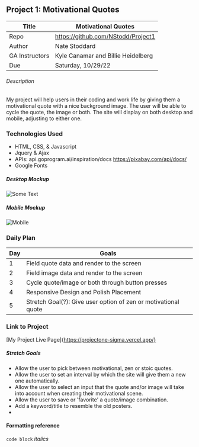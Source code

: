 ## Project 1: Motivational Quotes

|Title|Motivational Quotes|
|-|-|
|Repo|https://github.com/NStodd/Project1|
|Author|Nate Stoddard|
|GA Instructors|Kyle Canamar and Billie Heidelberg|
|Due|Saturday, 10/29/22|


###### Description
My project will help users in their coding and work life by giving them a motivational quote with a nice background image.
The user will be able to cycle the quote, the image or both.
The site will display on both desktop and mobile, adjusting to either one.


### Technologies Used
- HTML, CSS, & Javascript
- Jquery & Ajax
- APIs:
api.goprogram.ai/inspiration/docs
https://pixabay.com/api/docs/
- Google Fonts


##### Desktop Mockup
![Some Text](https://i.imgur.com/Y5qpQVw.jpg>)

##### Mobile Mockup
![Mobile](https://imgur.com/y6kfv5L.jpg)


### Daily Plan
| Day | Goals |
|-----|------|
|1|Field quote data and render to the screen|
|2|Field image data and render to the screen|
|3|Cycle quote/image or both through button presses|
|4|Responsive Design and Polish Placement|
|5|Stretch Goal(?): Give user option of zen or motivational quote|


### Link to Project
[My Project Live Page]{https://projectone-sigma.vercel.app/}


##### Stretch Goals
- Allow the user to pick between motivational, zen or stoic quotes.
- Allow the user to set an interval by which the site will give them a new one automatically.
- Allow the user to select an input that the quote and/or image will take into account when creating their motivational scene.
- Allow the user to save or 'favorite' a quote/image combination.
- Add a keyword/title to resemble the old posters.
- 


#### Formatting reference
```code block```
_italics_